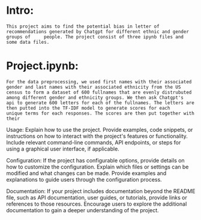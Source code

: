 # Intro: 
    This project aims to find the potential bias in letter of recommendations generated by Chatgpt for different ethnic and gender groups of     people. The project consist of three ipynb files and some data files.

# Project.ipynb: 
    For the data preprocessing, we used first names with their associated gender and last names with their associated ethnicity from the US     census to form a dataset of 600 fullnames that are evenly distrubuted among different gender and ethnicity groups. We then ask Chatgpt's     api to generate 600 letters for each of the fullnames. The letters are then putted into the TF-IDF model to generate scores for each         unique terms for each responses. The scores are then put together with their 


Usage: Explain how to use the project. Provide examples, code snippets, or instructions on how to interact with the project's features or functionality. Include relevant command-line commands, API endpoints, or steps for using a graphical user interface, if applicable.

Configuration: If the project has configurable options, provide details on how to customize the configuration. Explain which files or settings can be modified and what changes can be made. Provide examples and explanations to guide users through the configuration process.

Documentation: If your project includes documentation beyond the README file, such as API documentation, user guides, or tutorials, provide links or references to those resources. Encourage users to explore the additional documentation to gain a deeper understanding of the project.
